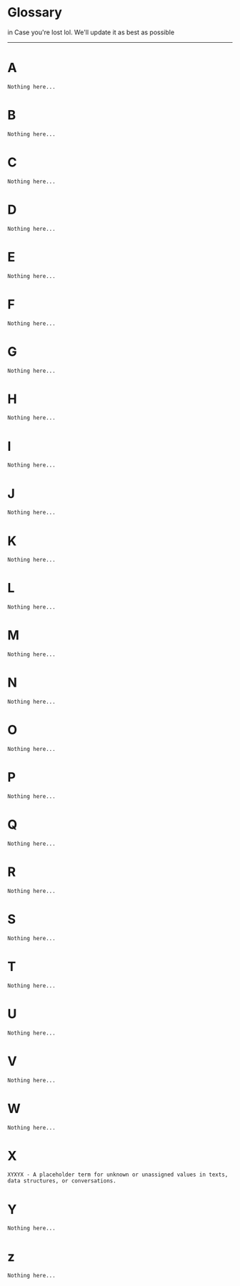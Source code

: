 # Glossary
in Case you're lost lol. We'll update it as best as possible

-----
# A

```
Nothing here...
```

# B

```
Nothing here...
```

# C

```
Nothing here...
```

# D

```
Nothing here...
```

# E

```
Nothing here...
```

# F

```
Nothing here...
```

# G

```
Nothing here...
```

# H

```
Nothing here...
```

# I

```
Nothing here...
```

# J

```
Nothing here...
```

# K

```
Nothing here...
```

# L

```
Nothing here...
```

# M

```
Nothing here...
```

# N

```
Nothing here...
```

# O

```
Nothing here...
```

# P

```
Nothing here...
```

# Q

```
Nothing here...
```

# R

```
Nothing here...
```

# S

```
Nothing here...
```

# T

```
Nothing here...
```

# U

```
Nothing here...
```

# V

```
Nothing here...
```

# W

```
Nothing here...
```

# X

```
XYXYX - A placeholder term for unknown or unassigned values in texts, data structures, or conversations.
```

# Y

```
Nothing here...
```

# z

```
Nothing here...
```
